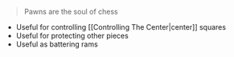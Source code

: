 > Pawns are the soul of chess
- Useful for controlling [[Controlling The Center|center]] squares
- Useful for protecting other pieces
- Useful as battering rams